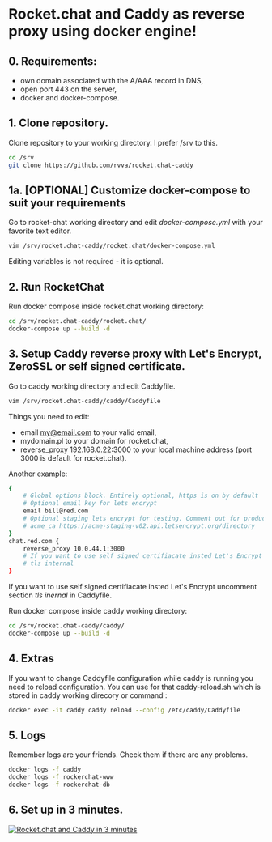 # Rocket.chat and Caddy as reverse proxy using docker engine!

## 0. Requirements:
* own domain associated with the A/AAA record in DNS,
* open port 443 on the server,
* docker and docker-compose.

## 1. Clone repository.
Clone repository to your working directory. I prefer /srv to this. 
```bash
cd /srv
git clone https://github.com/rvva/rocket.chat-caddy 
```
## 1a. [OPTIONAL] Customize docker-compose to suit your requirements
Go to rocket-chat working directory and edit *docker-compose.yml* with your favorite text editor. 
```bash
vim /srv/rocket.chat-caddy/rocket.chat/docker-compose.yml
```
Editing variables is not required - it is optional.

## 2. Run RocketChat
Run docker compose inside rocket.chat working directory:
```bash
cd /srv/rocket.chat-caddy/rocket.chat/
docker-compose up --build -d
```
## 3. Setup Caddy reverse proxy with Let's Encrypt, ZeroSSL or self signed certificate.
Go to caddy working directory and edit Caddyfile.
```bash
vim /srv/rocket.chat-caddy/caddy/Caddyfile
```
Things you need to edit:
* email my@email.com to your valid email,
* mydomain.pl to your domain for rocket.chat,
* reverse_proxy 192.168.0.22:3000 to your local machine address (port 3000 is default for rocket.chat).

Another example:
```bash
{
    # Global options block. Entirely optional, https is on by default
    # Optional email key for lets encrypt
    email bill@red.com
    # Optional staging lets encrypt for testing. Comment out for production.
    # acme_ca https://acme-staging-v02.api.letsencrypt.org/directory
}
chat.red.com {
    reverse_proxy 10.0.44.1:3000
    # If you want to use self signed certifiacate insted Let's Encrypt uncomment section tls inernal
    # tls internal
}
```
If you want to use self signed certifiacate insted Let's Encrypt uncomment section *tls inernal* in Caddyfile.

Run docker compose inside caddy working directory:
```bash
cd /srv/rocket.chat-caddy/caddy/
docker-compose up --build -d
```
## 4. Extras
If you want to change Caddyfile configuration while caddy is running you need to reload configuration. 
You can use for that caddy-reload.sh which is stored in caddy working direcory or command :
```bash
docker exec -it caddy caddy reload --config /etc/caddy/Caddyfile
```
## 5. Logs
Remember logs are your friends. Check them if there are any problems.
```bash
docker logs -f caddy
docker logs -f rockerchat-www
docker logs -f rockerchat-db

```
## 6. Set up in 3 minutes. 
[![Rocket.chat and Caddy in 3 minutes](https://i.ytimg.com/vi/b-snyz6BfRk/hqdefault.jpg)](https://www.youtube.com/watch?v=b-snyz6BfRk&)
